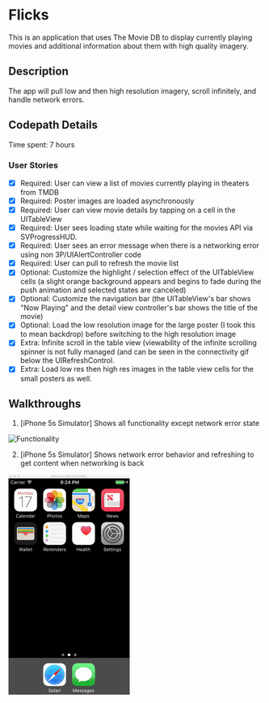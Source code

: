 # Flicks

This is an application that uses The Movie DB to display currently playing movies and additional information about them with high quality imagery.

## Description

The app will pull low and then high resolution imagery, scroll infinitely, and handle network errors.

## Codepath Details

Time spent: 7 hours

### User Stories

* [x] Required: User can view a list of movies currently playing in theaters from TMDB
* [x] Required: Poster images are loaded asynchronously
* [x] Required: User can view movie details by tapping on a cell in the UITableView
* [x] Required: User sees loading state while waiting for the movies API via SVProgressHUD.
* [x] Required: User sees an error message when there is a networking error using non 3P/UIAlertController code
* [x] Required: User can pull to refresh the movie list
* [x] Optional: Customize the highlight / selection effect of the UITableView cells (a slight orange background appears and begins to fade during the push animation and selected states are canceled)
* [x] Optional: Customize the navigation bar (the UITableView's bar shows "Now Playing" and the detail view controller's bar shows the title of the movie)
* [x] Optional: Load the low resolution image for the large poster (I took this to mean backdrop) before switching to the high resolution image
* [x] Extra: Infinite scroll in the table view (viewability of the infinite scrolling spinner is not fully managed (and can be seen in the connectivity gif below the UIRefreshControl.
* [x] Extra: Load low res then high res images in the table view cells for the small posters as well.

## Walkthroughs

1. [iPhone 5s Simulator] Shows all functionality except network error state

  ![Functionality](Functionality.gif)

2. [iPhone 5s Simulator] Shows network error behavior and refreshing to get content when networking is back
 
  ![Connectivity](Connectivity.gif)
